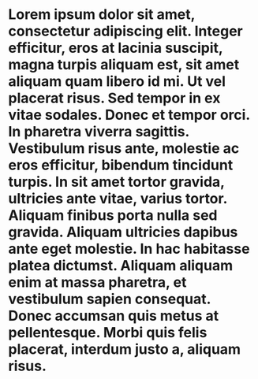 # Lorem ipsum dolor sit amet, consectetur adipiscing elit. Integer efficitur, eros at  lacinia suscipit, magna turpis aliquam est, sit amet aliquam quam libero id mi. Ut vel  placerat risus. Sed tempor in ex vitae sodales. Donec et tempor orci. In pharetra  viverra sagittis. Vestibulum risus ante, molestie ac eros efficitur, bibendum tincidunt  turpis. In sit amet tortor gravida, ultricies ante vitae, varius tortor. Aliquam finibus  porta nulla sed gravida. Aliquam ultricies dapibus ante eget molestie. In hac habitasse  platea dictumst. Aliquam aliquam enim at massa pharetra, et vestibulum sapien  consequat. Donec accumsan quis metus at pellentesque. Morbi quis felis placerat,  interdum justo a, aliquam risus.

